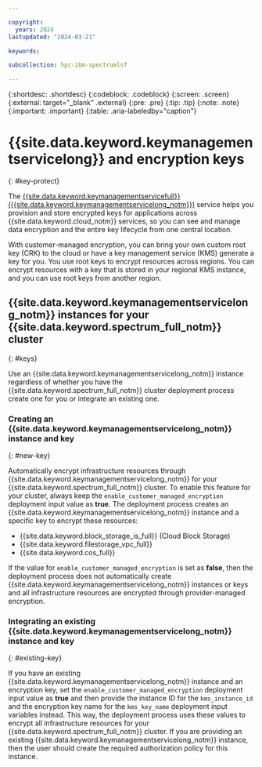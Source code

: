 ```yaml
---

copyright:
  years: 2024
lastupdated: "2024-03-21"

keywords:

subcollection: hpc-ibm-spectrumlsf

---
```


{:shortdesc: .shortdesc}
{:codeblock: .codeblock}
{:screen: .screen}
{:external: target="_blank" .external}
{:pre: .pre}
{:tip: .tip}
{:note: .note}
{:important: .important}
{:table: .aria-labeledby="caption"}

# {{site.data.keyword.keymanagementservicelong}} and encryption keys
{: #key-protect}

The [{{site.data.keyword.keymanagementservicefull}} ({{site.data.keyword.keymanagementservicelong_notm}})](/docs/key-protect) service helps you provision and store encrypted keys for applications across {{site.data.keyword.cloud_notm}} services, so you can see and manage data encryption and the entire key lifecycle from one central location.

With customer-managed encryption, you can bring your own custom root key (CRK) to the cloud or have a key management service (KMS) generate a key for you. You use root keys to encrypt resources across regions. You can encrypt resources with a key that is stored in your regional KMS instance, and you can use root keys from another region.

## {{site.data.keyword.keymanagementservicelong_notm}} instances for your {{site.data.keyword.spectrum_full_notm}} cluster
{: #keys}

Use an {{site.data.keyword.keymanagementservicelong_notm}} instance regardless of whether you have the {{site.data.keyword.spectrum_full_notm}} cluster deployment process create one for you or integrate an existing one.

### Creating an {{site.data.keyword.keymanagementservicelong_notm}} instance and key
{: #new-key}

Automatically encrypt infrastructure resources through {{site.data.keyword.keymanagementservicelong_notm}} for your {{site.data.keyword.spectrum_full_notm}} cluster. To enable this feature for your cluster, always keep the `enable_customer_managed_encryption` deployment input value as **true**. The deployment process creates an {{site.data.keyword.keymanagementservicelong_notm}} instance and a specific key to encrypt these resources:

* {{site.data.keyword.block_storage_is_full}} (Cloud Block Storage)
* {{site.data.keyword.filestorage_vpc_full}}
* {{site.data.keyword.cos_full}}

If the value for `enable_customer_managed_encryption` is set as **false**, then the deployment process does not automatically create {{site.data.keyword.keymanagementservicelong_notm}} instances or keys and all infrastructure resources are encrypted through provider-managed encryption.

### Integrating an existing {{site.data.keyword.keymanagementservicelong_notm}} instance and key
{: #existing-key}

If you have an existing {{site.data.keyword.keymanagementservicelong_notm}} instance and an encryption key, set the `enable_customer_managed_encryption` deployment input value as **true** and then provide the instance ID for the `kms_instance_id` and the encryption key name for the `kms_key_name` deployment input variables instead. This way, the deployment process uses these values to encrypt all infrastructure resources for your {{site.data.keyword.spectrum_full_notm}} cluster. If you are providing an existing {{site.data.keyword.keymanagementservicelong_notm}} instance, then the user should create the required authorization policy for this instance.
